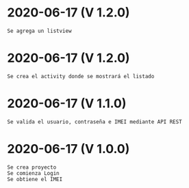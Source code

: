 # 2020-06-17 (V 1.2.0)
    Se agrega un listview
# 2020-06-17 (V 1.2.0)
    Se crea el activity donde se mostrará el listado
# 2020-06-17 (V 1.1.0)
    Se valida el usuario, contraseña e IMEI mediante API REST
# 2020-06-17 (V 1.0.0)
    Se crea proyecto
    Se comienza Login
    Se obtiene el IMEI